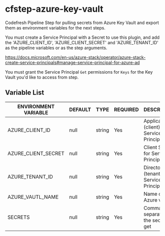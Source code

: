 # cfstep-azure-key-vault
Codefresh Pipeline Step for pulling secrets from Azure Key Vault and export them as environment variables for the next steps.

You must create a Service Principal with a Secret to use this plugin, and add the 'AZURE_CLIENT_ID', 'AZURE_CLIENT_SECRET' and 'AZURE_TENANT_ID' as the pipeline variables or as the step arguments.

https://docs.microsoft.com/en-us/azure-stack/operator/azure-stack-create-service-principals#manage-service-principal-for-azure-ad

You must grant the Service Principal `Get` permissions for `Keys` for the Key Vault you'd like to access from step.

## Variable List

| ENVIRONMENT VARIABLE | DEFAULT | TYPE | REQUIRED | DESCRIPTION |
|----------------------------|----------|---------|----------|---------------------------------------------------------------------------------------------------------------------------------|
| AZURE_CLIENT_ID | null | string | Yes | Application (client) ID for Service Principal |
| AZURE_CLIENT_SECRET | null | string | Yes | Client Secret for Service Principal |
| AZURE_TENANT_ID | null | string | Yes | Directory (tenant) ID for Service Principal|
| AZURE_VAUTL_NAME | null | string | Yes | Name of the Azure vault |
| SECRETS | null | string | Yes | Comma separated list the secrets to get |
